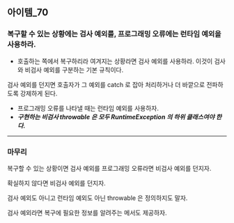 ## 아이템_70

### 복구할 수 있는 상황에는 검사 예외를, 프로그래밍 오류에는 런타임 예외을 사용하라.

- 호출하는 쪽에서 복구하리라 여겨지는 상황라면 검사 예외를 사용하라.
이것이 검사와 비검사 예외를 구분하는 기본 규칙이다.

검사 예외를 던지면 호출자가 그 예외를 catch 로 잡아 처리하거나 더 바깥으로 전파하도록 강제하게 된다.


- 프로그래밍 오류를 나타낼 때는 런타임 예외를 사용하자.
- ***구현하는 비검사 throwable 은 모두 RuntimeException 의 하위 클래스여야 한다.***



---

### 마무리

복구할 수 있는 상황이면 검사 예외를 프로그래밍 오류라면 비검사 예외를 던지자.

확실하지 않다면 비검사 예외를 던지자.

검사 예외도 아니고 런타임 예외도 아닌 throwable 은 정의하지도 말자.

검사 예외라면 복구에 필요한 정보를 알려주는 메서도 제공하자.
